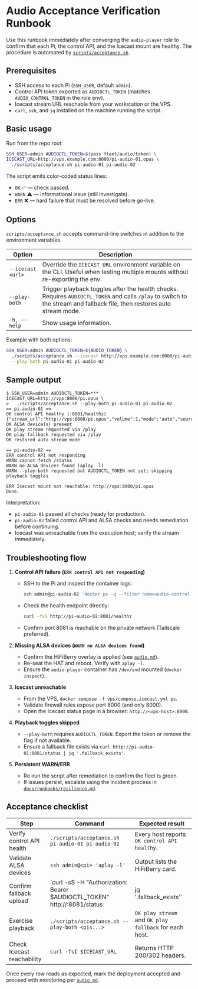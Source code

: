 # Audio Acceptance Verification Runbook

Use this runbook immediately after converging the `audio-player` role to confirm that each Pi, the control API, and the Icecast mount are healthy. The procedure is automated by [`scripts/acceptance.sh`](../../scripts/acceptance.sh).

## Prerequisites

- SSH access to each Pi (`SSH_USER`, default `admin`).
- Control API token exported as `AUDIOCTL_TOKEN` (matches `AUDIO_CONTROL_TOKEN` in the role env).
- Icecast stream URL reachable from your workstation or the VPS.
- `curl`, `ssh`, and `jq` installed on the machine running the script.

## Basic usage

Run from the repo root:
```bash
SSH_USER=admin AUDIOCTL_TOKEN=$(pass fleet/audio/token) \
ICECAST_URL=http://vps.example.com:8000/pi-audio-01.opus \
  ./scripts/acceptance.sh pi-audio-01 pi-audio-02
```
The script emits color-coded status lines:
- `OK` ✅ — check passed.
- `WARN` ⚠ — informational issue (still investigate).
- `ERR` ❌ — hard failure that must be resolved before go-live.

## Options

`scripts/acceptance.sh` accepts command-line switches in addition to the environment variables.

| Option | Description |
| --- | --- |
| `--icecast <url>` | Override the `ICECAST_URL` environment variable on the CLI. Useful when testing multiple mounts without re-exporting the env. |
| `--play-both` | Trigger playback toggles after the health checks. Requires `AUDIOCTL_TOKEN` and calls `/play` to switch to the stream and fallback file, then restores auto stream mode. |
| `-h, --help` | Show usage information. |

Example with both options:
```bash
SSH_USER=admin AUDIOCTL_TOKEN=${AUDIO_TOKEN} \
  ./scripts/acceptance.sh --icecast http://vps.example.com:8000/pi-audio-01.opus \
  --play-both pi-audio-01 pi-audio-02
```

## Sample output

```
$ SSH_USER=admin AUDIOCTL_TOKEN=*** ICECAST_URL=http://vps:8000/pi.opus \
>   ./scripts/acceptance.sh --play-both pi-audio-01 pi-audio-02
== pi-audio-01 ==
OK control API healthy (:8081/healthz)
{"stream_url":"http://vps:8000/pi.opus","volume":1,"mode":"auto","source":"stream","fallback_exists":true}
OK ALSA device(s) present
OK play stream requested via /play
OK play fallback requested via /play
OK restored auto stream mode

== pi-audio-02 ==
ERR control API not responding
WARN cannot fetch /status
WARN no ALSA devices found (aplay -l)
WARN --play-both requested but AUDIOCTL_TOKEN not set; skipping playback toggles

ERR Icecast mount not reachable: http://vps:8000/pi.opus
Done.
```

Interpretation:
- `pi-audio-01` passed all checks (ready for production).
- `pi-audio-02` failed control API and ALSA checks and needs remediation before continuing.
- Icecast was unreachable from the execution host; verify the stream immediately.

## Troubleshooting flow

1. **Control API failure (`ERR control API not responding`)**
   - SSH to the Pi and inspect the container logs:
     ```bash
     ssh admin@pi-audio-02 'docker ps -q --filter name=audio-control | xargs -r docker logs --tail 100'
     ```
   - Check the health endpoint directly:
     ```bash
     curl -fsS http://pi-audio-02:8081/healthz
     ```
   - Confirm port 8081 is reachable on the private network (Tailscale preferred).

2. **Missing ALSA devices (`WARN no ALSA devices found`)**
   - Confirm the HiFiBerry overlay is applied (see [`audio.md`](./audio.md)).
   - Re-seat the HAT and reboot. Verify with `aplay -l`.
   - Ensure the `audio-player` container has `/dev/snd` mounted (`docker inspect`).

3. **Icecast unreachable**
   - From the VPS, `docker compose -f vps/compose.icecast.yml ps`.
   - Validate firewall rules expose port 8000 (and only 8000).
   - Open the Icecast status page in a browser: `http://<vps-host>:8000`.

4. **Playback toggles skipped**
   - `--play-both` requires `AUDIOCTL_TOKEN`. Export the token or remove the flag if not available.
   - Ensure a fallback file exists via `curl http://pi-audio-01:8081/status | jq '.fallback_exists'`.

5. **Persistent WARN/ERR**
   - Re-run the script after remediation to confirm the fleet is green.
   - If issues persist, escalate using the incident process in [`docs/runbooks/resilience.md`](./resilience.md).

## Acceptance checklist

| Step | Command | Expected result |
| --- | --- | --- |
| Verify control API health | `./scripts/acceptance.sh pi-audio-01 pi-audio-02` | Every host reports `OK control API healthy`. |
| Validate ALSA devices | `ssh admin@<pi> 'aplay -l'` | Output lists the HiFiBerry card. |
| Confirm fallback upload | `curl -sS -H "Authorization: Bearer $AUDIOCTL_TOKEN" http://<pi>:8081/status | jq '.fallback_exists'` | Returns `true`. |
| Exercise playback | `./scripts/acceptance.sh --play-both <pis...>` | `OK play stream` and `OK play fallback` for each host. |
| Check Icecast reachability | `curl -fsI $ICECAST_URL` | Returns HTTP 200/302 headers. |

Once every row reads as expected, mark the deployment accepted and proceed with monitoring per [`audio.md`](./audio.md#6-monitoring-and-grafana).
